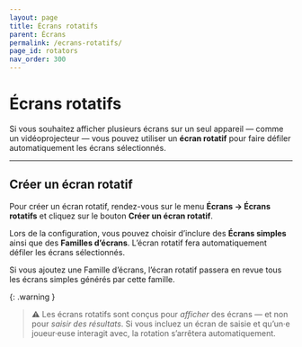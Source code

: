 ```yaml
---
layout: page
title: Écrans rotatifs
parent: Écrans
permalink: /ecrans-rotatifs/
page_id: rotators
nav_order: 300
---
```


# Écrans rotatifs

Si vous souhaitez afficher plusieurs écrans sur un seul appareil — comme un vidéoprojecteur — vous pouvez utiliser un **écran rotatif** pour faire défiler automatiquement les écrans sélectionnés.

---

## Créer un écran rotatif

Pour créer un écran rotatif, rendez-vous sur le menu **Écrans → Écrans rotatifs** et cliquez sur le bouton **Créer un écran rotatif**.

Lors de la configuration, vous pouvez choisir d’inclure des **Écrans simples** ainsi que des **Familles d’écrans**.
L’écran rotatif fera automatiquement défiler les écrans sélectionnés.

Si vous ajoutez une Famille d’écrans, l’écran rotatif passera en revue tous les écrans simples générés par cette famille.

{: .warning }
> :warning: Les écrans rotatifs sont conçus pour _afficher_ des écrans — et non pour _saisir des résultats_.
> Si vous incluez un écran de saisie et qu’un·e joueur·euse interagit avec, la rotation s’arrêtera automatiquement.
